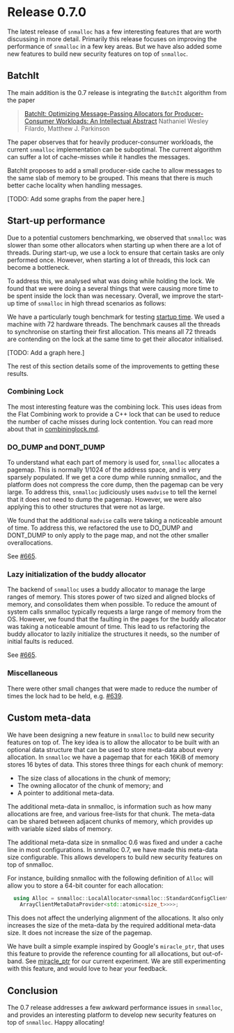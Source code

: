 # Release 0.7.0

The latest release of `snmalloc` has a few interesting features that are worth discussing in more detail.
Primarily this release focuses on improving the performance of `snmalloc` in a few key areas.
But we have also added some new features to build new security features on top of `snmalloc`.

## BatchIt

The main addition is the 0.7 release is integrating the `BatchIt` algorithm from the paper

> [BatchIt: Optimizing Message-Passing Allocators for Producer-Consumer Workloads: An Intellectual Abstract](https://dl.acm.org/doi/10.1145/3652024.3665506)
> Nathaniel Wesley Filardo, Matthew J. Parkinson

The paper observes that for heavily producer-consumer workloads, the current `snmalloc` implementation can be suboptimal.
The current algorithm can suffer a lot of cache-misses while it handles the messages.

BatchIt proposes to add a small producer-side cache to allow messages to the same slab of memory to be grouped.
This means that there is much better cache locality when handling messages.

[TODO: Add some graphs from the paper here.]

## Start-up performance

Due to a potential customers benchmarking, we observed that `snmalloc` was slower than some other allocators when starting up when there are a lot of threads.
During start-up, we use a lock to ensure that certain tasks are only performed once.
However, when starting a lot of threads, this lock can become a bottleneck.

To address this, we analysed what was doing while holding the lock.
We found that we were doing a several things that were causing more time to be spent inside the lock than was necessary.
Overall, we improve the start-up time of `snmalloc` in high thread scenarios as follows:

We have a particularly tough benchmark for testing [startup time](../src/test/perf/startup/startup.cc).
We used a machine with 72 hardware threads.
The benchmark causes all the threads to synchronise on starting their first allocation.
This means all 72 threads are contending on the lock at the same time to get their allocator initialised.

[TODO: Add a graph here.]

The rest of this section details some of the improvements to getting these results.

### Combining Lock

The most interesting feature was the combining lock.
This uses ideas from the Flat Combining work to provide a C++ lock that can be used to reduce the number of cache misses during lock contention.
You can read more about that in [combininglock.md](../combininglock.md).

### DO_DUMP and DONT_DUMP

To understand what each part of memory is used for, `snmalloc` allocates a pagemap.
This is normally 1/1024 of the address space, and is very sparsely populated.
If we get a core dump while running snmalloc, and the platform does not compress the core dump, then the pagemap can be very large.
To address this, `snmalloc` judiciously uses `madvise` to tell the kernel that it does not need to dump the pagemap.
However, we were also applying this to other structures that were not as large. 

We found that the additional `madvise` calls were taking a noticeable amount of time. 
To address this, we refactored the use to DO_DUMP and DONT_DUMP to only apply to the page map, and not the other smaller overallocations.

See [#665](https://github.com/microsoft/snmalloc/pull/665).

### Lazy initialization of the buddy allocator

The backend of `snmalloc` uses a buddy allocator to manage the large ranges of memory.
This stores power of two sized and aligned blocks of memory, and consolidates them when possible.
To reduce the amount of system calls snmalloc typically requests a large range of memory from the OS.
However, we found that the faulting in the pages for the buddy allocator was taking a noticeable amount of time.
This lead to us refactoring the buddy allocator to lazily initialize the structures it needs, so the number of initial faults is reduced.

See [#665](https://github.com/microsoft/snmalloc/pull/665).

### Miscellaneous

There were other small changes that were made to reduce the number of times the lock had to be held, e.g. [#639](https://github.com/microsoft/snmalloc/pull/639).


## Custom meta-data

We have been designing a new feature in `snmalloc` to build new security features on top of.
The key idea is to allow the allocator to be built with an optional data structure that can be used to store meta-data about every allocation.
In `snmalloc` we have a pagemap that for each 16KiB of memory stores 16 bytes of data.
This stores three things for each chunk of memory:
* The size class of allocations in the chunk of memory;
* The owning allocator of the chunk of memory; and
* A pointer to additional meta-data.

The additional meta-data in snmalloc, is information such as how many allocations are free, and various free-lists for that chunk.
The meta-data can be shared between adjacent chunks of memory, which provides up with variable sized slabs of memory.

The additional meta-data size in snmalloc 0.6 was fixed and under a cache line in most configurations.
In snmalloc 0.7, we have made this meta-data size configurable.
This allows developers to build new security features on top of snmalloc.

For instance, building snmalloc with the following definition of `Alloc` will allow you to store a 64-bit counter for each allocation:
```cpp
  using Alloc = snmalloc::LocalAllocator<snmalloc::StandardConfigClientMeta<
    ArrayClientMetaDataProvider<std::atomic<size_t>>>>;
```

This does not affect the underlying alignment of the allocations.
It also only increases the size of the meta-data by the required additional meta-data size.
It does not increase the size of the pagemap.

We have built a simple example inspired by Google's `miracle_ptr`,
that uses this feature to provide the reference counting for all allocations, but out-of-band.
See [miracle_ptr](../src/test/func/miracle_ptr/miracle_ptr.cc) for our current experiment.
We are still experimenting with this feature, and would love to hear your feedback.

## Conclusion

The 0.7 release addresses a few awkward performance issues in `snmalloc`, and provides an interesting platform to develop new security features on top of `snmalloc`.
Happy allocating!